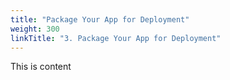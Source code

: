 ```yaml
---
title: "Package Your App for Deployment"
weight: 300
linkTitle: "3. Package Your App for Deployment"
---
```

This is content

